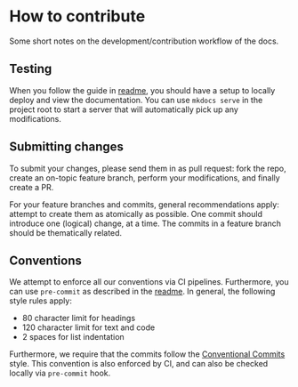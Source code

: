 # How to contribute

Some short notes on the development/contribution workflow of the docs.

## Testing

When you follow the guide in [readme](README.md), you should have a setup to
locally deploy and view the documentation. You can use `mkdocs serve` in the
project root to start a server that will automatically pick up any
modifications.

## Submitting changes

To submit your changes, please send them in as pull request: fork the repo,
create an on-topic feature branch, perform your modifications, and finally
create a PR.

For your feature branches and commits, general recommendations apply: attempt to
create them as atomically as possible. One commit should introduce one (logical)
change, at a time. The commits in a feature branch should be thematically
related.

## Conventions

We attempt to enforce all our conventions via CI pipelines. Furthermore, you can
use `pre-commit` as described in the [readme](README.md). In general, the
following style rules apply:

- 80 character limit for headings
- 120 character limit for text and code
- 2 spaces for list indentation

Furthermore, we require that the commits follow the [Conventional
Commits](https://www.conventionalcommits.org/en/v1.0.0/) style. This convention
is also enforced by CI, and can also be checked locally via `pre-commit` hook.
